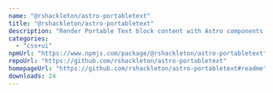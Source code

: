```yaml
---
name: "@rshackleton/astro-portabletext"
title: "@rshackleton/astro-portabletext"
description: "Render Portable Text block content with Astro components."
categories:
  - "css+ui"
npmUrl: "https://www.npmjs.com/package/@rshackleton/astro-portabletext"
repoUrl: "https://github.com/rshackleton/astro-portabletext"
homepageUrl: "https://github.com/rshackleton/astro-portabletext#readme"
downloads: 24
---
```

